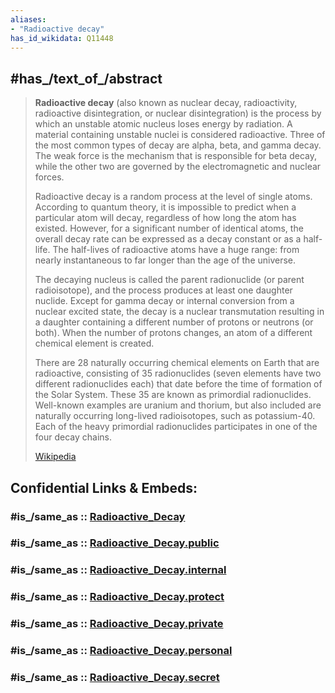 ```yaml
---
aliases:
- "Radioactive decay"
has_id_wikidata: Q11448
---
```


## #has_/text_of_/abstract 

> **Radioactive decay** (also known as nuclear decay, radioactivity, radioactive disintegration, or nuclear disintegration) is the process by which an unstable atomic nucleus loses energy by radiation. A material containing unstable nuclei is considered radioactive. Three of the most common types of decay are alpha, beta, and gamma decay. The weak force is the mechanism that is responsible for beta decay, while the other two are governed by the electromagnetic and nuclear forces.
>
> Radioactive decay is a random process at the level of single atoms. According to quantum theory, it is impossible to predict when a particular atom will decay, regardless of how long the atom has existed. However, for a significant number of identical atoms, the overall decay rate can be expressed as a decay constant or as a half-life. The half-lives of radioactive atoms have a huge range: from nearly instantaneous to far longer than the age of the universe.
>
> The decaying nucleus is called the parent radionuclide (or parent radioisotope), and the process produces at least one daughter nuclide. Except for gamma decay or internal conversion from a nuclear excited state, the decay is a nuclear transmutation resulting in a daughter containing a different number of protons or neutrons (or both). When the number of protons changes, an atom of a different chemical element is created.
>
> There are 28 naturally occurring chemical elements on Earth that are radioactive, consisting of 35 radionuclides (seven elements have two different radionuclides each) that date before the time of formation of the Solar System. These 35 are known as primordial radionuclides. Well-known examples are uranium and thorium, but also included are naturally occurring long-lived radioisotopes, such as potassium-40. Each of the heavy primordial radionuclides participates in one of the four decay chains.
>
> [Wikipedia](https://en.wikipedia.org/wiki/Radioactive%20decay)


## Confidential Links & Embeds: 

### #is_/same_as :: [Radioactive_Decay](/_Standards/Science/Physics/Radioactive_Decay.md) 

### #is_/same_as :: [Radioactive_Decay.public](/_public/Science/Physics/Radioactive_Decay.public.md) 

### #is_/same_as :: [Radioactive_Decay.internal](/_internal/Science/Physics/Radioactive_Decay.internal.md) 

### #is_/same_as :: [Radioactive_Decay.protect](/_protect/Science/Physics/Radioactive_Decay.protect.md) 

### #is_/same_as :: [Radioactive_Decay.private](/_private/Science/Physics/Radioactive_Decay.private.md) 

### #is_/same_as :: [Radioactive_Decay.personal](/_personal/Science/Physics/Radioactive_Decay.personal.md) 

### #is_/same_as :: [Radioactive_Decay.secret](/_secret/Science/Physics/Radioactive_Decay.secret.md)

